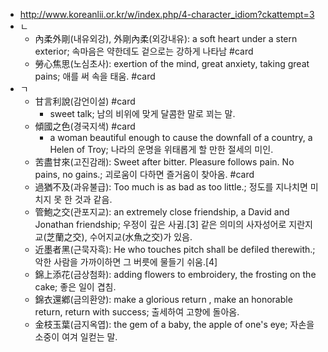 - http://www.koreanlii.or.kr/w/index.php/4-character_idiom?ckattempt=3
- ㄴ
	- 內柔外剛(내유외강), 外剛內柔(외강내유): a soft heart under a stern exterior; 속마음은 약한데도 겉으로는 강하게 나타남 #card
	- 勞心焦思(노심초사): exertion of the mind, great anxiety, taking great pains; 애를 써 속을 태움. #card
- ㄱ
	- 甘言利說(감언이설) #card
		- sweet talk; 남의 비위에 맞게 달콤한 말로 꾀는 말.
	- 傾國之色(경국지색) #card
		- a woman beautiful enough to cause the downfall of a country, a Helen of Troy; 나라의 운명을 위태롭게 할 만한 절세의 미인.
	- 苦盡甘來(고진감래): Sweet after bitter. Pleasure follows pain. No pains, no gains.; 괴로움이 다하면 즐거움이 찾아옴. #card
	- 過猶不及(과유불급): Too much is as bad as too little.; 정도를 지나치면 미치지 못 한 것과 같음.
	- 管鮑之交(관포지교): an extremely close friendship, a David and Jonathan friendship; 우정이 깊은 사귐.[3] 같은 의미의 사자성어로 지란지교(芝蘭之交), 수어지교(水魚之交)가 있음.
	- 近墨者黑(근묵자흑): He who touches pitch shall be defiled therewith.; 악한 사람을 가까이하면 그 버릇에 물들기 쉬움.[4]
	- 錦上添花(금상첨화): adding flowers to embroidery, the frosting on the cake; 좋은 일이 겹침.
	- 錦衣還鄕(금의환양): make a glorious return , make an honorable return, return with success; 출세하여 고향에 돌아옴.
	- 金枝玉葉(금지옥엽): the gem of a baby, the apple of one's eye; 자손을 소중이 여겨 일컫는 말.